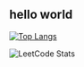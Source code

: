 ## hello world

[![Top Langs](https://github-readme-stats.vercel.app/api/top-langs/?username=ijb0708&layout=compact&theme=neon)](https://github.com/anuraghazra/github-readme-stats)

![LeetCode Stats](https://leetcard.jacoblin.cool/ijb0708?theme=dark&font=Noto%20Serif&ext=contest)
<!--
**ijb0708/ijb0708** is a ✨ _special_ ✨ repository because its `README.md` (this file) appears on your GitHub profile.

Here are some ideas to get you started:

- 🔭 I’m currently working on ...
- 🌱 I’m currently learning ...
- 👯 I’m looking to collaborate on ...
- 🤔 I’m looking for help with ...
- 💬 Ask me about ...
- 📫 How to reach me: ...
- 😄 Pronouns: ...
- ⚡ Fun fact: ...
-->
